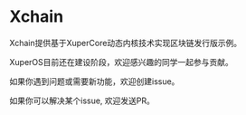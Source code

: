 # Xchain

Xchain提供基于XuperCore动态内核技术实现区块链发行版示例。

XuperOS目前还在建设阶段，欢迎感兴趣的同学一起参与贡献。

如果你遇到问题或需要新功能，欢迎创建issue。

如果你可以解决某个issue, 欢迎发送PR。


